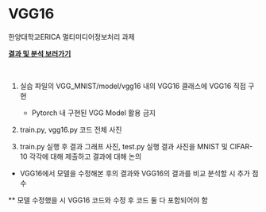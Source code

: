 # VGG16
한양대학교ERICA 멀티미디어정보처리 과제  

[**결과 및 분석 보러가기**](https://mksmk.notion.site/VGG16-7830465c35ed4aabaaebdb41f8363986)

<br>

1. 실습 파일의 VGG_MNIST/model/vgg16 내의 VGG16 클래스에 VGG16 직접 구현

     - Pytorch 내 구현된 VGG Model 활용 금지

2. train.py, vgg16.py 코드 전체 사진

3. train.py 실행 후 결과 그래프 사진, test.py 실행 결과 사진을 MNIST 및 CIFAR-10 각각에 대해 제출하고 결과에 대해 논의

 

* VGG16에서 모델을 수정해본 후의 결과와 VGG16의 결과를 비교 분석할 시 추가 점수

** 모델 수정했을 시 VGG16 코드와 수정 후 코드 둘 다 포함되어야 함
